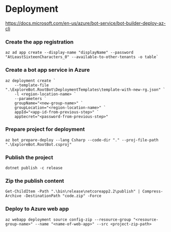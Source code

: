 # Deployment

https://docs.microsoft.com/en-us/azure/bot-service/bot-builder-deploy-az-cli

### Create the app registration
```
az ad app create --display-name "displayName" --password "AtLeastSixteenCharacters_0" --available-to-other-tenants -o table`
```

### Create a bot app service in Azure
```
az deployment create `
    --template-file ".\ExploreBot.RootBot\DeploymentTemplates\template-with-new-rg.json" `
    -l <region-location-name> `
    --parameters `
    groupName="<new-group-name>" `
    groupLocation="<region-location-name>" `
    appId="<app-id-from-previous-step>" `
    appSecret="<password-from-previous-step>" 
```

### Prepare project for deployment
```
az bot prepare-deploy --lang Csharp --code-dir "." --proj-file-path ".\ExploreBot.RootBot.csproj"
```

### Publish the project
```
dotnet publish -c release
```

### Zip the publish content
```
Get-ChildItem -Path ".\bin\release\netcoreapp2.2\publish" | Compress-Archive -DestinationPath "code.zip" -Force
```

### Deploy to Azure web app
```
az webapp deployment source config-zip --resource-group "<resource-group-name>" --name "<name-of-web-app>" --src <project-zip-path>
```

